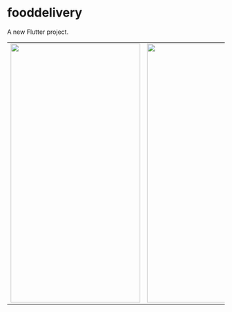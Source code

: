 # fooddelivery

A new Flutter project.

<table>

   <tr>
    <td><img src="https://user-images.githubusercontent.com/62395780/160403931-8bf1f17e-80b3-4b6d-ab55-8a07f4b82962.png" width=300 height=600></td>
    <td><img src="https://user-images.githubusercontent.com/62395780/160403986-c9acbcc8-409a-472a-ab57-3a9d8f7163b5.png" width=300 height=600></td>
 
  </tr>
  
</table>
